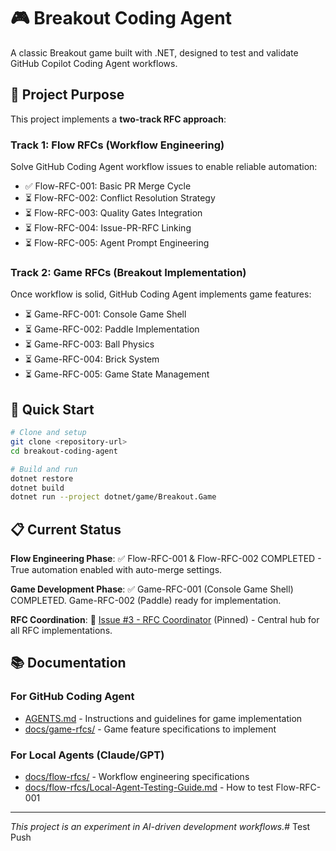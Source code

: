 # 🎮 Breakout Coding Agent

A classic Breakout game built with .NET, designed to test and validate GitHub Copilot Coding Agent workflows.

## 🤖 Project Purpose

This project implements a **two-track RFC approach**:

### **Track 1: Flow RFCs (Workflow Engineering)**
Solve GitHub Coding Agent workflow issues to enable reliable automation:
- ✅ Flow-RFC-001: Basic PR Merge Cycle
- ⏳ Flow-RFC-002: Conflict Resolution Strategy  
- ⏳ Flow-RFC-003: Quality Gates Integration
- ⏳ Flow-RFC-004: Issue-PR-RFC Linking
- ⏳ Flow-RFC-005: Agent Prompt Engineering

### **Track 2: Game RFCs (Breakout Implementation)**
Once workflow is solid, GitHub Coding Agent implements game features:
- ⏳ Game-RFC-001: Console Game Shell
- ⏳ Game-RFC-002: Paddle Implementation
- ⏳ Game-RFC-003: Ball Physics
- ⏳ Game-RFC-004: Brick System
- ⏳ Game-RFC-005: Game State Management

## 🚀 Quick Start

```bash
# Clone and setup
git clone <repository-url>
cd breakout-coding-agent

# Build and run
dotnet restore
dotnet build
dotnet run --project dotnet/game/Breakout.Game
```

## 📋 Current Status

**Flow Engineering Phase**: ✅ Flow-RFC-001 & Flow-RFC-002 COMPLETED - True automation enabled with auto-merge settings.

**Game Development Phase**: ✅ Game-RFC-001 (Console Game Shell) COMPLETED. Game-RFC-002 (Paddle) ready for implementation.

**RFC Coordination**: 📌 [Issue #3 - RFC Coordinator](https://github.com/GiantCroissant-Lunar/breakout-coding-agent/issues/3) (Pinned) - Central hub for all RFC implementations.

## 📚 Documentation

### **For GitHub Coding Agent**
- [AGENTS.md](AGENTS.md) - Instructions and guidelines for game implementation
- [docs/game-rfcs/](docs/game-rfcs/) - Game feature specifications to implement

### **For Local Agents (Claude/GPT)**
- [docs/flow-rfcs/](docs/flow-rfcs/) - Workflow engineering specifications
- [docs/flow-rfcs/Local-Agent-Testing-Guide.md](docs/flow-rfcs/Local-Agent-Testing-Guide.md) - How to test Flow-RFC-001

---

*This project is an experiment in AI-driven development workflows.*# Test Push
